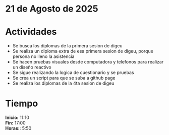 #  21 de Agosto de 2025

# Actividades

- Se busca los diplomas de la primera sesion de digeu
- Se realiza un diploma extra de esa primera sesion de digeu, porque persona no lleno la asistencia
- Se hacen pruebas visuales desde computadora y telefonos para realizar un diseño reactivo
- Se sigue realizando la logica de cuestionario y se pruebas
- Se crea un script para que se suba a github page 
- Se realiza los diplomas de la 4ta sesion de digeu

# Tiempo

**Inicio:** 11:10  
**Fin:** 17:00  
**Horas:**: 5:50  
